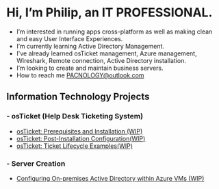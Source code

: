 # Hi, I’m Philip, an IT PROFESSIONAL.
- I’m interested in running apps cross-platform as well as making clean and easy User Interface Experiences.
- I’m currently learning Active Directory Management.
- I've already learned osTicket management, Azure management, Wireshark, Remote connection, Active Directory installation.
- I’m looking to create and maintain business servers.
- How to reach me PACNOLOGY@outlook.com

## Information Technology Projects
###  - osTicket (Help Desk Ticketing System)
- [osTicket: Prerequisites and Installation (WIP)](https://github.com/PACNOLOGY/osTicket-Prerequisites-and-Installation)
- [osTicket: Post-Installation Configuration(WIP)](https://github.com/PACNOLOGY/osTicket---Post-Install-Configuration)
- [osTicket: Ticket Lifecycle Examples(WIP)](https://github.com/PACNOLOGY/osTicket-Ticket-Lifecycle-Examples)
###  - Server Creation
- [Configuring On-premises Active Directory within Azure VMs (WIP)](https://github.com/PACNOLOGY/Configuring-On-premises-Active-Directory-within-Azure-VMs)

